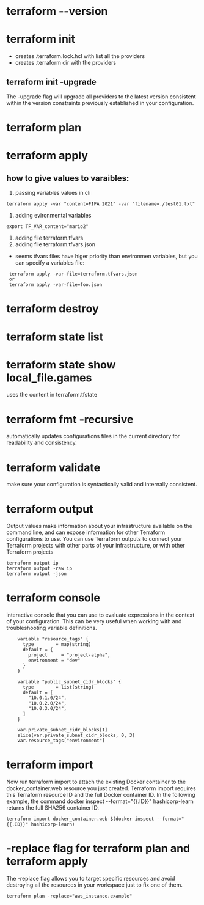 # terraform --version

# terraform init
* creates .terraform.lock.hcl with list all the providers
* creates .terraform dir with the providers

## terraform init -upgrade
The -upgrade flag will upgrade all providers to the latest version consistent within the version constraints previously established in your configuration.

# terraform plan

# terraform apply

## how to give values to varaibles:
1. passing variables values in cli
```
terraform apply -var "content=FIFA 2021" -var "filename=./test01.txt"
```
1. adding evironmental variables
```
export TF_VAR_content="mario2"
```
1. adding file terraform.tfvars
1. adding file terraform.tfvars.json

* seems tfvars files have higer priority than environmen variables, but you can specify a variables file:
```
 terraform apply -var-file=terraform.tfvars.json
 or
 terraform apply -var-file=foo.json
```
# terraform destroy

# terraform state list
# terraform state show local_file.games
uses the content in terraform.tfstate

# terraform fmt -recursive
automatically updates configurations files in the current directory for readability and consistency.

# terraform validate
make sure your configuration is syntactically valid and internally consistent.

# terraform output
Output values make information about your infrastructure available on the command line, and can expose information for other Terraform configurations to use.
You can use Terraform outputs to connect your Terraform projects with other parts of your infrastructure, or with other Terraform projects
```
terraform output ip
terraform output -raw ip
terraform output -json
```

# terraform console
interactive console that you can use to evaluate expressions in the context of your configuration. This can be very useful when working with and troubleshooting variable definitions.
```
    variable "resource_tags" {
      type        = map(string)
      default = {
        project     = "project-alpha",
        environment = "dev"
      }
    }

    variable "public_subnet_cidr_blocks" {
      type        = list(string)
      default = [
        "10.0.1.0/24",
        "10.0.2.0/24",
        "10.0.3.0/24",
      ]
    }

```

```
    var.private_subnet_cidr_blocks[1]
    slice(var.private_subnet_cidr_blocks, 0, 3)
    var.resource_tags["environment"]
```

# terraform import
Now run terraform import to attach the existing Docker container to the docker_container.web resource you just created. Terraform import requires this Terraform resource ID and the full Docker container ID. In the following example, the command docker inspect --format="{{.ID}}" hashicorp-learn returns the full SHA256 container ID.
```
terraform import docker_container.web $(docker inspect --format="{{.ID}}" hashicorp-learn)
```

# -replace flag for terraform plan and terraform apply
The -replace flag allows you to target specific resources and avoid destroying all the resources in your workspace just to fix one of them.
```
terraform plan -replace="aws_instance.example"
```
